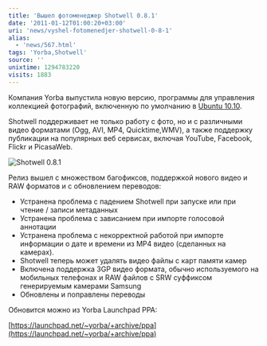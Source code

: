 ```yaml
---
title: 'Вышел фотоменеджер Shotwell 0.8.1'
date: '2011-01-12T01:00:20+03:00'
uri: 'news/vyshel-fotomenedjer-shotwell-0-8-1'
alias: 
  - 'news/567.html'
tags: 'Yorba,Shotwell'
source: ''
unixtime: 1294783220
visits: 1883
---
```

Компания Yorba выпустила новую версию, программы для управления коллекцией фотографий, включенную по умолчанию в [Ubuntu 10.10](news/stal-dostupen-ubuntu-10-10).

Shotwell поддерживает не только работу с фото, но и с различными видео форматами (Ogg, AVI, MP4, Quicktime,WMV), а также поддержку публикации на популярных веб сервисах, включая YouTube, Facebook, Flickr и PicasaWeb.

![Shotwell 0.8.1](img/2011/01/12/01-00/shotwell1.jpg)

Релиз вышел с множеством багофиксов, поддержкой нового видео и RAW форматов и с обновлением переводов:

*   Устранена проблема с падением Shotwell при запуске или при чтение / записи метаданных
*   Устранена проблема с зависанием при импорте голосовой аннотации
*   Устранена проблема с некорректной работой при импорте информации о дате и времени из MP4 видео (сделанных на камерах).
*   Shotwell теперь может удалять видео файлы с карт памяти камер
*   Включена поддержка 3GP видео формата, обычно используемого на мобильных телефонах и RAW файлов с SRW суффиксом генерируемым камерами Samsung
*   Обновлены и поправлены переводы

Обновится можно из Yorba Launchpad PPA:

[https://launchpad.net/~yorba/+archive/ppa](https://launchpad.net/~yorba/+archive/ppa)
